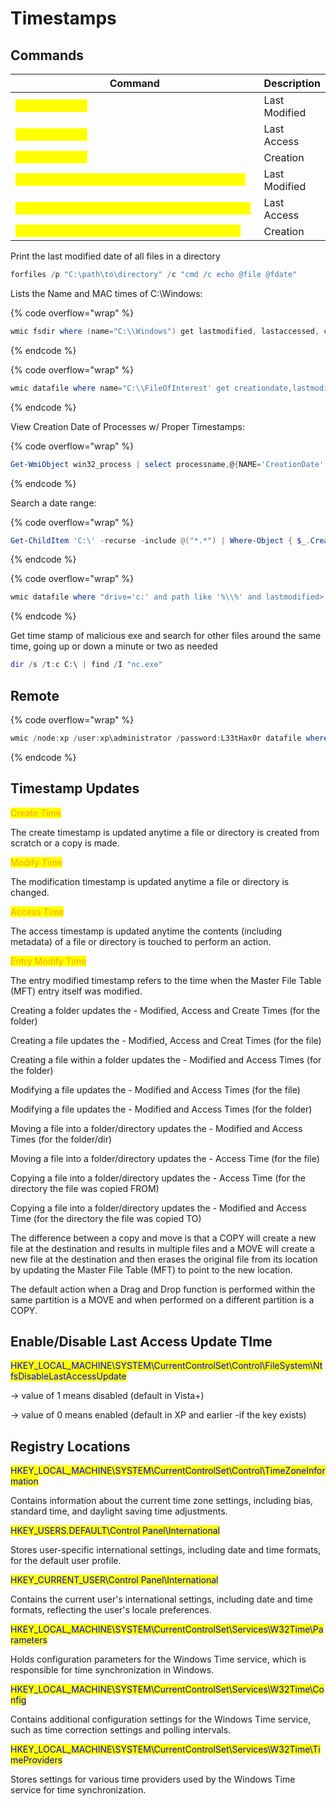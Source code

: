 # Timestamps

## Commands

<table data-header-hidden data-full-width="true"><thead><tr><th width="507">Command</th><th>Description</th></tr></thead><tbody><tr><td><mark style="color:yellow;"><code>dir /tw &#x3C;file></code></mark></td><td>Last Modified</td></tr><tr><td><mark style="color:yellow;"><code>dir /ta &#x3C;file></code></mark></td><td>Last Access</td></tr><tr><td><mark style="color:yellow;"><code>dir /tc &#x3C;file></code></mark></td><td>Creation</td></tr><tr><td><mark style="color:yellow;"><code>Get-Item &#x3C;file> | Select-Object LastWriteTime</code></mark></td><td>Last Modified</td></tr><tr><td><mark style="color:yellow;"><code>Get-Item &#x3C;file> | Select-Object LastAccessTime</code></mark></td><td>Last Access</td></tr><tr><td><mark style="color:yellow;"><code>Get-Item &#x3C;file> | Select-Object CreationTime</code></mark></td><td>Creation</td></tr></tbody></table>

Print the last modified date of all files in a directory

```powershell
forfiles /p "C:\path\to\directory" /c "cmd /c echo @file @fdate"
```

Lists the Name and MAC times of C:\Windows:

{% code overflow="wrap" %}
```powershell
wmic fsdir where (name="C:\\Windows") get lastmodified, lastaccessed, creationdate, name
```
{% endcode %}

{% code overflow="wrap" %}
```powershell
wmic datafile where name="C:\\FileOfInterest' get creationdate,lastmodified,lastaccessed
```
{% endcode %}

View Creation Date of Processes w/ Proper Timestamps:

{% code overflow="wrap" %}
```powershell
Get-WmiObject win32_process | select processname,@{NAME='CreationDate';EXPRESSION={$_.ConvertToDateTime($_.CreationDate)}},ProcessId,CommandLine |sort CreationDate -desc | format-table -auto -wrap
```
{% endcode %}

Search a date range:

{% code overflow="wrap" %}
```powershell
Get-ChildItem 'C:\' -recurse -include @("*.*") | Where-Object { $_.CreationTime -ge "03/01/2014" -and $_.CreationTime -le "04/14/2015" }
```
{% endcode %}

{% code overflow="wrap" %}
```powershell
wmic datafile where "drive='c:' and path like '%\\%' and lastmodified>'20140414233423.000000-240' and lastmodified<'20140420233445.000000-240'" get name
```
{% endcode %}

Get time stamp of malicious exe and search for other files around the same time, going up or down a minute or two as needed

```powershell
dir /s /t:c C:\ | find /I "nc.exe" 
```

## Remote

{% code overflow="wrap" %}
```powershell
wmic /node:xp /user:xp\administrator /password:L33tHax0r datafile where name='c:\\windows\\system32\\logon.scr' list full
```
{% endcode %}

## Timestamp Updates

<mark style="color:orange;">Create Time</mark>

The create timestamp is updated anytime a file or directory is created from scratch or a copy is made.

<mark style="color:orange;">Modify Time</mark>

The modification timestamp is updated anytime a file or directory is changed.

<mark style="color:orange;">Access Time</mark>

The access timestamp is updated anytime the contents (including metadata) of a file or directory is touched to perform an action.

<mark style="color:orange;">Entry Modify Time</mark>

The entry modified timestamp refers to the time when the Master File Table (MFT) entry itself was modified.

Creating a folder updates the - Modified, Access and Create Times (for the folder)

Creating a file updates the - Modified, Access and Creat Times (for the file)

Creating a file within a folder updates the - Modified and Access Times (for the folder)



Modifying a file updates the - Modified and Access Times (for the file)

Modifying a file updates the - Modified and Access Times (for the folder)



Moving a file into a folder/directory updates the - Modified and Access Times (for the folder/dir)

Moving a file into a folder/directory updates the - Access Time (for the file)



Copying a file into a folder/directory updates the - Access Time (for the directory the file was copied FROM)

Copying a file into a folder/directory updates the - Modified and Access Time (for the directory the file was copied TO)

The difference between a copy and move is that a COPY will create a new file at the destination and results in multiple files and a MOVE will create a new file at the destination and then erases the original file from its location by updating the Master File Table (MFT) to point to the new location.

The default action when a Drag and Drop function is performed within the same partition is a MOVE and when performed on a different partition is a COPY.

## Enable/Disable Last Access Update TIme

<mark style="color:blue;">HKEY\_LOCAL\_MACHINE\SYSTEM\CurrentControlSet\Control\FileSystem\NtfsDisableLastAccessUpdate</mark>

\-> value of 1 means disabled (default in Vista+)

\-> value of 0 means enabled (default in XP and earlier -if the key exists)

## Registry Locations

<mark style="color:blue;">HKEY\_LOCAL\_MACHINE\SYSTEM\CurrentControlSet\Control\TimeZoneInformation</mark>

Contains information about the current time zone settings, including bias, standard time, and daylight saving time adjustments.

<mark style="color:blue;">HKEY\_USERS.DEFAULT\Control Panel\International</mark>

Stores user-specific international settings, including date and time formats, for the default user profile.

<mark style="color:blue;">HKEY\_CURRENT\_USER\Control Panel\International</mark>

Contains the current user's international settings, including date and time formats, reflecting the user's locale preferences.

<mark style="color:blue;">HKEY\_LOCAL\_MACHINE\SYSTEM\CurrentControlSet\Services\W32Time\Parameters</mark>

Holds configuration parameters for the Windows Time service, which is responsible for time synchronization in Windows.

<mark style="color:blue;">HKEY\_LOCAL\_MACHINE\SYSTEM\CurrentControlSet\Services\W32Time\Config</mark>

Contains additional configuration settings for the Windows Time service, such as time correction settings and polling intervals.

<mark style="color:blue;">HKEY\_LOCAL\_MACHINE\SYSTEM\CurrentControlSet\Services\W32Time\TimeProviders</mark>

Stores settings for various time providers used by the Windows Time service for time synchronization.
